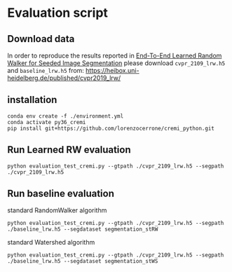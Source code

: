 # Evaluation script

## Download data
In order to reproduce the results reported in 
[End-To-End Learned Random Walker for Seeded Image Segmentation](https://openaccess.thecvf.com/content_CVPR_2019/papers/Cerrone_End-To-End_Learned_Random_Walker_for_Seeded_Image_Segmentation_CVPR_2019_paper.pdf)
please download `cvpr_2109_lrw.h5` and `baseline_lrw.h5` from:
https://heibox.uni-heidelberg.de/published/cvpr2019_lrw/

## installation
```
conda env create -f ./environment.yml 
conda activate py36_cremi
pip install git+https://github.com/lorenzocerrone/cremi_python.git
```

## Run Learned RW evaluation
```
python evaluation_test_cremi.py --gtpath ./cvpr_2109_lrw.h5 --segpath ./cvpr_2109_lrw.h5 
```

## Run baseline evaluation
standard RandomWalker algorithm
```
python evaluation_test_cremi.py --gtpath ./cvpr_2109_lrw.h5 --segpath ./baseline_lrw.h5 --segdataset segmentation_stRW
```
standard Watershed algorithm
```
python evaluation_test_cremi.py --gtpath ./cvpr_2109_lrw.h5 --segpath ./baseline_lrw.h5 --segdataset segmentation_stWS
```
 